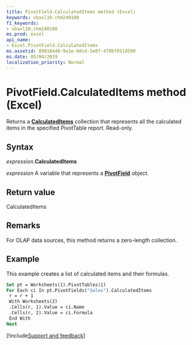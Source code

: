 ```yaml
---
title: PivotField.CalculatedItems method (Excel)
keywords: vbaxl10.chm240100
f1_keywords:
- vbaxl10.chm240100
ms.prod: excel
api_name:
- Excel.PivotField.CalculatedItems
ms.assetid: 89818448-9a1e-0dcd-5e0f-479bf051d590
ms.date: 05/04/2019
localization_priority: Normal
---
```



# PivotField.CalculatedItems method (Excel)

Returns a **[CalculatedItems](Excel.CalculatedItems.md)** collection that represents all the calculated items in the specified PivotTable report. Read-only.


## Syntax

_expression_.**CalculatedItems**

_expression_ A variable that represents a **[PivotField](Excel.PivotField.md)** object.


## Return value

CalculatedItems


## Remarks

For OLAP data sources, this method returns a zero-length collection.


## Example

This example creates a list of calculated items and their formulas.

```vb
Set pt = Worksheets(1).PivotTables(1) 
For Each ci In pt.PivotFields("Sales").CalculatedItems 
 r = r + 1 
 With Worksheets(2) 
 .Cells(r, 1).Value = ci.Name 
 .Cells(r, 2).Value = ci.Formula 
 End With 
Next
```




[!include[Support and feedback](~/includes/feedback-boilerplate.md)]